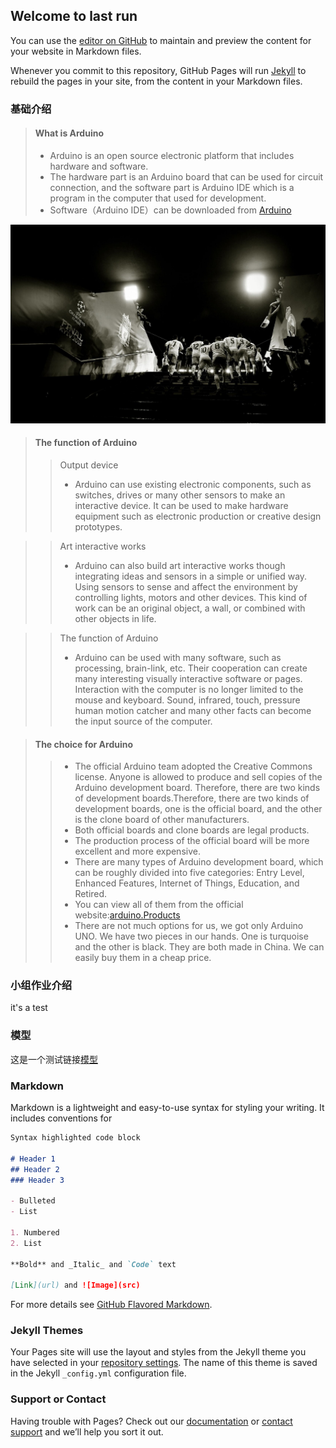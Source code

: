## Welcome to last run

You can use the [editor on GitHub](https://github.com/wjqbugkiller/wjqbugkiller.github.com/edit/main/README.md) to maintain and preview the content for your website in Markdown files.

Whenever you commit to this repository, GitHub Pages will run [Jekyll](https://jekyllrb.com/) to rebuild the pages in your site, from the content in your Markdown files.


### 基础介绍

> #### What is Arduino
> - Arduino is an open source electronic platform that includes hardware and software.
> - The hardware part is an Arduino board that can be used for circuit connection, and the software part is Arduino IDE which is a program in the computer that used for development.
> - Software（Arduino IDE）can be downloaded from [Arduino](https://www.arduino.cc/en/software/)

![图片](/docs/1.jpg "arduino")

> #### The function of Arduino
>> Output device
>> - Arduino can use existing electronic components, such as switches, drives or many other sensors to make an interactive device. It can be used to make hardware equipment such as electronic production or creative design prototypes.

>> Art interactive works
>> - Arduino can also build art interactive works though integrating ideas and sensors in a simple or unified way. Using sensors to sense and affect the environment by controlling lights, motors and other devices. This kind of work can be an original object, a wall, or combined with other objects in life.

>> The function of Arduino
>> - Arduino can be used with many software, such as processing, brain-link, etc. Their cooperation can create many interesting visually interactive software or pages. Interaction with the computer is no longer limited to the mouse and keyboard. Sound, infrared, touch, pressure human motion catcher and many other facts can become the input source of the computer.

> #### The choice for Arduino
>> - The official Arduino team adopted the Creative Commons license. Anyone is allowed to produce and sell copies of the Arduino development board. Therefore, there are two kinds of development boards.Therefore, there are two kinds of development boards, one is the official board, and the other is the clone board of other manufacturers. 
>> - Both official boards and clone boards are legal products.
>> - The production process of the official board will be more excellent and more expensive.
>> - There are many types of Arduino development board, which can be roughly divided into five categories: Entry Level, Enhanced Features, Internet of Things, Education, and Retired.
>> - You can view all of them from the official website:[arduino.Products](https://www.arduino.cc/en/Main/Products)
>> - There are not much options for us, we got only Arduino UNO. We have two pieces in our hands. One is turquoise and the other is black. They are both made in China. We can easily buy them in a cheap price.



### 小组作业介绍

<hi> it's a test <hi>
### 模型
这是一个测试链接[模型](https://github.com/wjqbugkiller/wjqbugkiller.github.com/blob/main/docs/%E6%A8%A1%E5%9E%8B.pptx)

### Markdown

Markdown is a lightweight and easy-to-use syntax for styling your writing. It includes conventions for

```markdown
Syntax highlighted code block

# Header 1
## Header 2
### Header 3

- Bulleted
- List

1. Numbered
2. List

**Bold** and _Italic_ and `Code` text

[Link](url) and ![Image](src)
```

For more details see [GitHub Flavored Markdown](https://guides.github.com/features/mastering-markdown/).

### Jekyll Themes

Your Pages site will use the layout and styles from the Jekyll theme you have selected in your [repository settings](https://github.com/wjqbugkiller/wjqbugkiller.github.com/settings/pages). The name of this theme is saved in the Jekyll `_config.yml` configuration file.

### Support or Contact

Having trouble with Pages? Check out our [documentation](https://docs.github.com/categories/github-pages-basics/) or [contact support](https://support.github.com/contact) and we’ll help you sort it out.
